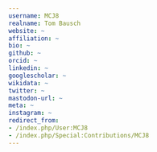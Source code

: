 ```yaml
---
username: MCJ8
realname: Tom Bausch
website: ~
affiliation: ~
bio: ~
github: ~
orcid: ~
linkedin: ~
googlescholar: ~
wikidata: ~
twitter: ~
mastodon-url: ~
meta: ~
instagram: ~
redirect_from:
- /index.php/User:MCJ8
- /index.php/Special:Contributions/MCJ8
---
```

